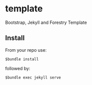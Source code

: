 # template
Bootstrap, Jekyll and Forestry Template

## Install

From your repo use:

    $bundle install

followed by:

    $bundle exec jekyll serve


